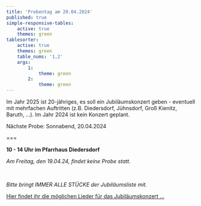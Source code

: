 ```yaml
---
title: 'Probentag am 20.04.2024'
published: true
simple-responsive-tables:
    active: true
    themes: green
tablesorter:
    active: true
    themes: green
    table_nums: '1,2'
    args:
        1:
            theme: green
        2:
            theme: green
---
```


Im Jahr 2025 ist 20-jähriges, es soll ein Jubiläumskonzert geben - eventuell mit mehrfachen Auftritten (z.B. Diedersdorf, Jühnsdorf, Groß Kienitz, Baruth, ...). Im Jahr 2024 ist kein Konzert geplant.


Nächste Probe: Sonnabend, 20.04.2024

===

**10 - 14 Uhr im Pfarrhaus Diedersdorf**

_Am Freitag, den 19.04.24, findet keine Probe statt._

<br/>

<i>Bitte bringt IMMER ALLE STÜCKE der Jubiläumsliste mit.</i>
<br/>


[<i class="fa fa-hand-o-right"></i> Hier findet ihr die möglichen Lieder für das Jubiläumskonzert ...](/choerchen-intern/choerchennoten/tag:Jubiläumskonzert%202025/query:Jubiläumskonzert%202025)
<br/>
<br/>
